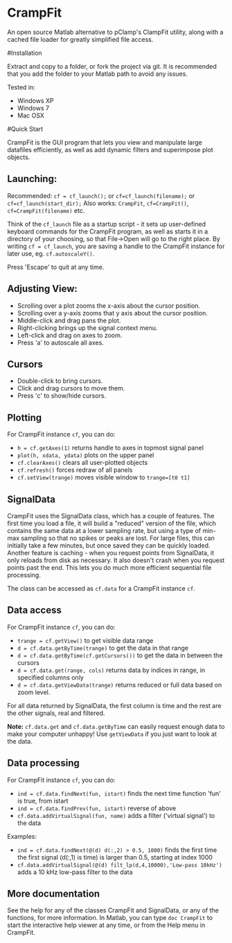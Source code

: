 CrampFit
========

An open source Matlab alternative to pClamp's ClampFit utility, along with a cached file loader for greatly
simplified file access.



#Installation

Extract and copy to a folder, or fork the project via git. It is recommended that you add the folder to your Matlab
path to avoid any issues.

Tested in:
* Windows XP
* Windows 7
* Mac OSX




#Quick Start

CrampFit is the GUI program that lets you view and manipulate large datafiles efficiently, as well as add dynamic
filters and superimpose plot objects.

## Launching:

Recommended: `cf = cf_launch();` or `cf=cf_launch(filename);` or `cf=cf_launch(start_dir);`
Also works: `CrampFit`, `cf=CrampFit()`, `cf=CrampFit(filename)` etc.

Think of the `cf_launch` file as a startup script - it sets up user-defined keyboard commands for the CrampFit program, as well as starts it in a directory of your choosing, so that File->Open will go to the right place. By writing `cf = cf_launch`, you are saving a handle to the CrampFit instance for later use, eg. `cf.autoscaleY()`.

Press 'Escape' to quit at any time.


## Adjusting View:

* Scrolling over a plot zooms the x-axis about the cursor position. 
* Scrolling over a y-axis zooms that y axis about the cursor position.
* Middle-click and drag pans the plot.
* Right-clicking brings up the signal context menu.
* Left-click and drag on axes to zoom.
* Press 'a' to autoscale all axes.


## Cursors
* Double-click to bring cursors.
* Click and drag cursors to move them.
* Press 'c' to show/hide cursors.


## Plotting

For CrampFit instance `cf`, you can do:

* `h = cf.getAxes(1)` returns handle to axes in topmost signal panel
* `plot(h, xdata, ydata)` plots on the upper panel
* `cf.clearAxes()` clears all user-plotted objects
* `cf.refresh()` forces redraw of all panels
* `cf.setView(trange)` moves visible window to `trange=[t0 t1]`


## SignalData

CrampFit uses the SignalData class, which has a couple of features. The first time you load a file, it will build
a "reduced" version of the file, which contains the same data at a lower sampling rate, but using a type of min-max
sampling so that no spikes or peaks are lost. For large files, this can initially take a few minutes, but once saved they can be quickly loaded.
Another feature is caching - when you request points from SignalData, it only reloads from disk as necessary. It also doesn't crash when you request points past the end. This lets you do much more efficient sequential file processing.

The class can be accessed as `cf.data` for a CrampFit instance `cf`.



## Data access

For CrampFit instance `cf`, you can do:

* `trange = cf.getView()` to get visible data range
* `d = cf.data.getByTime(trange)` to get the data in that range
* `d = cf.data.getByTime(cf.getCursors())` to get the data in between the cursors
* `d = cf.data.get(range, cols)` returns data by indices in range, in specified columns only
* `d = cf.data.getViewData(trange)` returns reduced or full data based on zoom level.

For all data returned by SignalData, the first column is time and the rest are the other signals, real and filtered.

**Note:** `cf.data.get` and `cf.data.getByTime` can easily request enough data to make your computer unhappy! Use `getViewData` if you just want to look at the data.



## Data processing

For CrampFit instance `cf`, you can do:

* `ind = cf.data.findNext(fun, istart)` finds the next time function 'fun' is true, from istart
* `ind = cf.data.findPrev(fun, istart)` reverse of above
* `cf.data.addVirtualSignal(fun, name)` adds a filter ('virtual signal') to the data

Examples:

* `ind = cf.data.findNext(@(d) d(:,2) > 0.5, 1000)` finds the first time the first signal (d(:,1) is time) is larger than 0.5, starting at index 1000
* `cf.data.addVirtualSignal(@(d) filt_lp(d,4,10000),'Low-pass 10kHz')` adds a 10 kHz low-pass filter to the data



## More documentation

See the help for any of the classes CrampFit and SignalData, or any of the functions, for more information. In Matlab, you can type `doc CrampFit` to start the interactive help viewer at any time, or from the Help menu in CrampFit.
